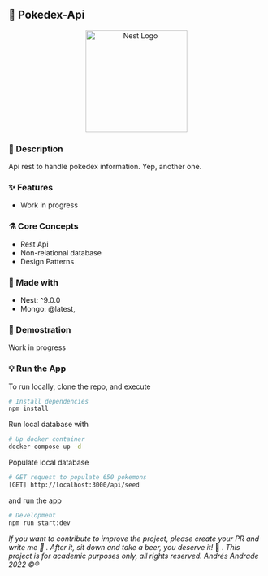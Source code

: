 ## :rocket: Pokedex-Api

<p align="center">
  <a href="http://nestjs.com/" target="blank"><img src="https://nestjs.com/img/logo-small.svg" width="200" alt="Nest Logo" /></a>
</p>

[circleci-image]: https://img.shields.io/circleci/build/github/nestjs/nest/master?token=abc123def456
[circleci-url]: https://circleci.com/gh/nestjs/nest

### :memo: Description

Api rest to handle pokedex information. Yep, another one.

### :sparkles: Features

- Work in progress

### :alembic: Core Concepts

- Rest Api
- Non-relational database
- Design Patterns

### :construction: Made with

- Nest: ^9.0.0
- Mongo: @latest,

### :hammer: Demostration

Work in progress

### :bulb: Run the App

To run locally, clone the repo, and execute

```bash
# Install dependencies
npm install
```

Run local database with

```bash
# Up docker container
docker-compose up -d
```

Populate local database

```bash
# GET request to populate 650 pokemons
[GET] http://localhost:3000/api/seed
```

and run the app

```bash
# Development
npm run start:dev
```

_If you want to contribute to improve the project, please create your PR and write me :speech_balloon: . After it, sit down and take a beer, you deserve it!_ :beers: .
_This project is for academic purposes only, all rights reserved. Andrés Andrade 2022 :copyright::registered:_
